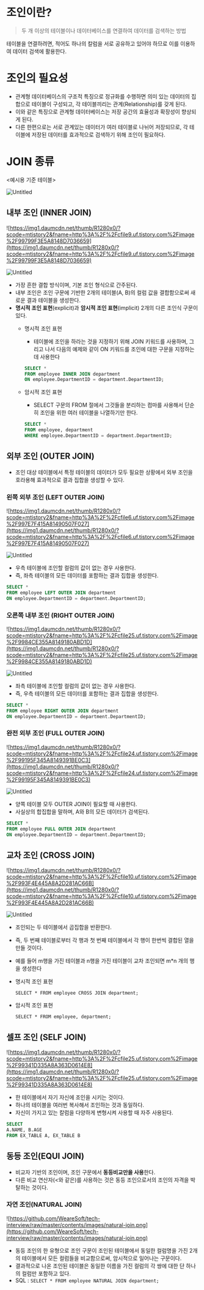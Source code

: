 # **조인이란?**

> 두 개 이상의 테이블이나 데이터베이스를 연결하여 데이터를 검색하는 방법
>

테이블을 연결하려면, 적어도 하나의 칼럼을 서로 공유하고 있어야 하므로 이를 이용하여 데이터 검색에 활용한다.

# 조인의 필요성

- 관계형 데이터베이스의 구조적 특징으로 정규화를 수행하면 의미 있는 데이터의 집합으로 테이블이 구성되고, 각 테이블끼리는 관계(Relationship)를 갖게 된다.
- 이와 같은 특징으로 관계형 데이터베이스는 저장 공간의 효율성과 확장성이 향상되게 된다.
- 다른 한편으로는 서로 관계있는 데이터가 여러 테이블로 나뉘어 저장되므로, 각 테이블에 저장된 데이터를 효과적으로 검색하기 위해 조인이 필요하다.

# **JOIN 종류**

<예시용 기준 테이블>

![Untitled](https://s3-us-west-2.amazonaws.com/secure.notion-static.com/b5fe76c3-8b50-4c51-b591-b988c72d0fcb/Untitled.png)

## 내부 조인 (INNER JOIN)

![https://img1.daumcdn.net/thumb/R1280x0/?scode=mtistory2&fname=http%3A%2F%2Fcfile9.uf.tistory.com%2Fimage%2F99799F3E5A8148D7036659](https://img1.daumcdn.net/thumb/R1280x0/?scode=mtistory2&fname=http%3A%2F%2Fcfile9.uf.tistory.com%2Fimage%2F99799F3E5A8148D7036659)

![Untitled](https://s3-us-west-2.amazonaws.com/secure.notion-static.com/fc3fc36d-0d7e-4116-b4ac-2c553534911f/Untitled.png)

- 가장 흔한 결합 방식이며, 기본 조인 형식으로 간주된다.
- 내부 조인은 조인 구문에 기반한 2개의 테이블(A, B)의 컬럼 값을 결합함으로써 새로운 결과 테이블을 생성한다.
- **명시적 조인 표현**(explicit)과 **암시적 조인 표현**(implicit) 2개의 다른 조인식 구문이 있다.
    - 명시적 조인 표현
        - 테이블에 조인을 하라는 것을 지정하기 위해 JOIN 키워드를 사용하며, 그리고 나서 다음의 예제와 같이 ON 키워드를 조인에 대한 구문을 지정하는데 사용한다

        ```sql
        SELECT *
        FROM employee INNER JOIN department
        ON employee.DepartmentID = department.DepartmentID;
        ```

    - 암시적 조인 표현
        - SELECT 구문의 FROM 절에서 그것들을 분리하는 컴마를 사용해서 단순히 조인을 위한 여러 테이블을 나열하기만 한다.

        ```sql
        SELECT *
        FROM employee, department
        WHERE employee.DepartmentID = department.DepartmentID;
        ```


## 외부 조인 (OUTER JOIN)

- 조인 대상 테이블에서 특정 테이블의 데이터가 모두 필요한 상황에서 외부 조인을 호라용해 효과적으로 결과 집합을 생성할 수 있다.

### 왼쪽 외부 조인 (LEFT OUTER JOIN)

![https://img1.daumcdn.net/thumb/R1280x0/?scode=mtistory2&fname=http%3A%2F%2Fcfile6.uf.tistory.com%2Fimage%2F997E7F415A81490507F027](https://img1.daumcdn.net/thumb/R1280x0/?scode=mtistory2&fname=http%3A%2F%2Fcfile6.uf.tistory.com%2Fimage%2F997E7F415A81490507F027)

![Untitled](https://s3-us-west-2.amazonaws.com/secure.notion-static.com/b040c8de-ea0b-4efe-9405-96436ec9486f/Untitled.png)

- 우측 테이블에 조인할 컬럼의 값이 없는 경우 사용한다.
- 즉, 좌측 테이블의 모든 데이터를 포함하는 결과 집합을 생성한다.

```sql
SELECT *
FROM employee LEFT OUTER JOIN department
ON employee.DepartmentID = department.DepartmentID;
```

### 오른쪽 내부 조인 (RIGHT OUTER JOIN)

![https://img1.daumcdn.net/thumb/R1280x0/?scode=mtistory2&fname=http%3A%2F%2Fcfile25.uf.tistory.com%2Fimage%2F9984CE355A8149180ABD1D](https://img1.daumcdn.net/thumb/R1280x0/?scode=mtistory2&fname=http%3A%2F%2Fcfile25.uf.tistory.com%2Fimage%2F9984CE355A8149180ABD1D)

![Untitled](https://s3-us-west-2.amazonaws.com/secure.notion-static.com/231c1423-3c7c-41b5-9852-799919d76a6a/Untitled.png)

- 좌측 테이블에 조인할 컬럼의 값이 없는 경우 사용한다.
- 즉, 우측 테이블의 모든 데이터를 포함하는 결과 집합을 생성한다.

```sql
SELECT *
FROM employee RIGHT OUTER JOIN department
ON employee.DepartmentID = department.DepartmentID;
```

### 완전 외부 조인 (FULL OUTER JOIN)

![https://img1.daumcdn.net/thumb/R1280x0/?scode=mtistory2&fname=http%3A%2F%2Fcfile24.uf.tistory.com%2Fimage%2F99195F345A8149391BE0C3](https://img1.daumcdn.net/thumb/R1280x0/?scode=mtistory2&fname=http%3A%2F%2Fcfile24.uf.tistory.com%2Fimage%2F99195F345A8149391BE0C3)

![Untitled](https://s3-us-west-2.amazonaws.com/secure.notion-static.com/f8c5843f-a531-46c9-9b2a-55c81c207b5c/Untitled.png)

- 양쪽 테이블 모두 OUTER JOIN이 필요할 때 사용한다.
- 사실상의 합집합을 말하며, A와 B의 모든 데이터가 검색된다.

```sql
SELECT *
FROM employee FULL OUTER JOIN department
ON employee.DepartmentID = department.DepartmentID;
```

## 교차 조인 (CROSS JOIN)

![https://img1.daumcdn.net/thumb/R1280x0/?scode=mtistory2&fname=http%3A%2F%2Fcfile10.uf.tistory.com%2Fimage%2F993F4E445A8A2D281AC66B](https://img1.daumcdn.net/thumb/R1280x0/?scode=mtistory2&fname=http%3A%2F%2Fcfile10.uf.tistory.com%2Fimage%2F993F4E445A8A2D281AC66B)

![Untitled](https://s3-us-west-2.amazonaws.com/secure.notion-static.com/dceda54d-d954-4231-b40c-5554e647aa1f/Untitled.png)

- 조인되는 두 테이블에서 곱집합을 반환한다.
- 즉, 두 번째 테이블로부터 각 행과 첫 번째 테이블에서 각 행이 한번씩 결합된 열을 만들 것이다.
- 예를 들어 m행을 가진 테이블과 n행을 가진 테이블이 교차 조인되면 m*n 개의 행을 생성한다
- 명시적 조인 표현

  `SELECT * FROM employee CROSS JOIN department;`

- 암시적 조인 표현

  `SELECT * FROM employee, department;`


## 셀프 조인 (SELF JOIN)

![https://img1.daumcdn.net/thumb/R1280x0/?scode=mtistory2&fname=http%3A%2F%2Fcfile25.uf.tistory.com%2Fimage%2F99341D335A8A363D0614E8](https://img1.daumcdn.net/thumb/R1280x0/?scode=mtistory2&fname=http%3A%2F%2Fcfile25.uf.tistory.com%2Fimage%2F99341D335A8A363D0614E8)

- 한 테이블에서 자기 자신에 조인을 시키는 것이다.
- 하나의 테이블을 여러번 복사해서 조인하는 것과 동일하다.
- 자신이 가지고 있는 칼럼을 다양하게 변형시켜 사용할 때 자주 사용된다.

```sql
SELECT
A.NAME, B.AGE
FROM EX_TABLE A, EX_TABLE B
```

## 동**등 조인(EQUI JOIN)**

- 비교자 기반의 조인이며, 조인 구문에서 **동등비교만을 사용**한다.
- 다른 비교 연산자(<와 같은)를 사용하는 것은 동등 조인으로서의 조인의 자격을 박탈하는 것이다.

### **자연 조인(NATURAL JOIN)**

![https://github.com/WeareSoft/tech-interview/raw/master/contents/images/natural-join.png](https://github.com/WeareSoft/tech-interview/raw/master/contents/images/natural-join.png)

- 동등 조인의 한 유형으로 조인 구문이 조인된 테이블에서 동일한 컬럼명을 가진 2개의 테이블에서 모든 컬럼들을 비교함으로써, 암시적으로 일어나는 구문이다.
- 결과적으로 나온 조인된 테이블은 동일한 이름을 가진 컬럼의 각 쌍에 대한 단 하나의 컬럼만 포함하고 있다.
- SQL : `SELECT * FROM employee NATURAL JOIN department;`